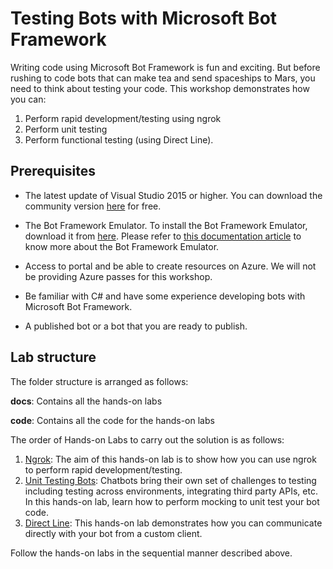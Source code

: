 # Testing Bots with Microsoft Bot Framework


Writing code using Microsoft Bot Framework is fun and exciting. But before rushing to code bots that can make tea and send spaceships to Mars, you need to think about testing your code. This workshop demonstrates how you can:

1. Perform rapid development/testing using ngrok
2. Perform unit testing
3. Perform functional testing (using Direct Line).

## Prerequisites

* The latest update of Visual Studio 2015 or higher. You can download the community version [here](http://www.visualstudio.com) for free.

* The Bot Framework Emulator. To install the Bot Framework Emulator, download it from [here](https://emulator.botframework.com/). Please refer to [this documentation article](https://github.com/microsoft/botframework-emulator/wiki/Getting-Started) to know more about the Bot Framework Emulator.

* Access to portal and be able to create resources on Azure. We will not be providing Azure passes for this workshop.

* Be familiar with C# and have some experience developing bots with Microsoft Bot Framework.

* A published bot or a bot that you are ready to publish.

## Lab structure

The folder structure is arranged as follows:

__docs__: Contains all the hands-on labs

__code__: Contains all the code for the hands-on labs

The order of Hands-on Labs to carry out the solution is as follows:
1. [Ngrok](docs/1_Ngrok.md):
The aim of this hands-on lab is to show how you can use ngrok to perform rapid development/testing.
2. [Unit Testing Bots](docs/2_Unit_Testing_Bots.md):
Chatbots bring their own set of challenges to testing including testing across environments, integrating third party APIs, etc. In this hands-on lab, learn how to perform mocking to unit test your bot code.
3. [Direct Line](docs/3_Direct_Line_Testing.md):
This hands-on lab demonstrates how you can communicate directly with your bot from a custom client.

Follow the hands-on labs in the sequential manner described above.